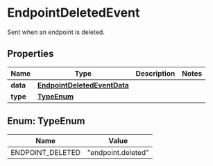

# EndpointDeletedEvent

Sent when an endpoint is deleted.

## Properties

Name | Type | Description | Notes
------------ | ------------- | ------------- | -------------
**data** | [**EndpointDeletedEventData**](EndpointDeletedEventData.md) |  | 
**type** | [**TypeEnum**](#TypeEnum) |  | 



## Enum: TypeEnum

Name | Value
---- | -----
ENDPOINT_DELETED | &quot;endpoint.deleted&quot;



